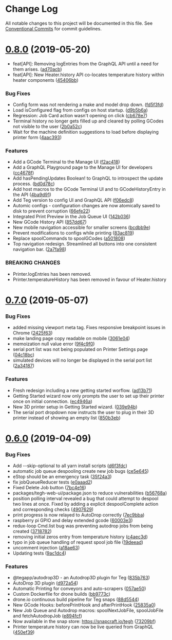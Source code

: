 # Change Log

All notable changes to this project will be documented in this file.
See [Conventional Commits](https://conventionalcommits.org) for commit guidelines.

# [0.8.0](https://github.com/tegh/tegh/compare/v0.7.0...v0.8.0) (2019-05-20)


* feat[API]: Removing logEntries from the GraphQL API until a need for them arises. ([ad70acb](https://github.com/tegh/tegh/commit/ad70acb))
* feat[API]: New Heater.history API co-locates temperature history within heater components ([45406bb](https://github.com/tegh/tegh/commit/45406bb))


### Bug Fixes

* Config form was not rendering a make and model drop down. ([fd5f3fd](https://github.com/tegh/tegh/commit/fd5f3fd))
* Load isConfigured flag from configs on host startup. ([d9b5b6a](https://github.com/tegh/tegh/commit/d9b5b6a))
* Regression: Job Card action wasn't opening on click ([cb678e7](https://github.com/tegh/tegh/commit/cb678e7))
* Terminal history no longer gets filled up and cleared by polling GCodes not visible to the user ([2b0a52c](https://github.com/tegh/tegh/commit/2b0a52c))
* Wait for the machine definition suggestions to load before displaying printer form ([4aac393](https://github.com/tegh/tegh/commit/4aac393))


### Features

* Add a GCode Terminal to the Manage UI ([f2ac418](https://github.com/tegh/tegh/commit/f2ac418))
* Add a GraphQL Playground page to the Manage UI for developers ([cc4678f](https://github.com/tegh/tegh/commit/cc4678f))
* Add hasPendingUpdates Boolean! to GraphQL to introspect the update process. ([bd0d78c](https://github.com/tegh/tegh/commit/bd0d78c))
* Add host macros to the GCode Terminal UI and to GCodeHistoryEntry in the API ([4ba9d91](https://github.com/tegh/tegh/commit/4ba9d91))
* Add Teg version to config UI and GraphQL API ([f06edc8](https://github.com/tegh/tegh/commit/f06edc8))
* Automic configs - configuration changes are now atomically saved to disk to prevent corruption ([66efe22](https://github.com/tegh/tegh/commit/66efe22))
* Integrated Print Preview in the Job Queue UI ([142b036](https://github.com/tegh/tegh/commit/142b036))
* New GCode History API ([857dd67](https://github.com/tegh/tegh/commit/857dd67))
* New mobile navigation accessible for smaller screens ([bcdbb9e](https://github.com/tegh/tegh/commit/bcdbb9e))
* Prevent modifications to configs while printing ([83ac819](https://github.com/tegh/tegh/commit/83ac819))
* Replace spoolCommands to spoolGCodes ([a501808](https://github.com/tegh/tegh/commit/a501808))
* Top navigation redesign. Streamlined all buttons into one consistent navigation bar. ([2a7fa98](https://github.com/tegh/tegh/commit/2a7fa98))


### BREAKING CHANGES

* Printer.logEntries has been removed.
* Printer.temperatureHistory has been removed in favour of Heater.history





# [0.7.0](https://github.com/tegh/tegh/compare/v0.6.0...v0.7.0) (2019-05-07)


### Bug Fixes

* added missing viewport meta tag. Fixes responsive breakpoint issues in Chrome ([2425f63](https://github.com/tegh/tegh/commit/2425f63))
* make landing page copy readable on mobile ([3061e04](https://github.com/tegh/tegh/commit/3061e04))
* memoization null value error ([9f4c9f0](https://github.com/tegh/tegh/commit/9f4c9f0))
* serial port list was not being populated on Printer Settings page ([04c18bc](https://github.com/tegh/tegh/commit/04c18bc))
* simulated devices will no longer be displayed in the serial port list ([2a34187](https://github.com/tegh/tegh/commit/2a34187))


### Features

* Fresh redesign including a new getting started worflow. ([ad13b71](https://github.com/tegh/tegh/commit/ad13b71))
* Getting Started wizard now only prompts the user to set up their printer once on initial connection. ([ec4946a](https://github.com/tegh/tegh/commit/ec4946a))
* New 3D printer setup in Getting Started wizard. ([039e94b](https://github.com/tegh/tegh/commit/039e94b))
* The serial port dropdown now instructs the user to plug in their 3D printer instead of showing an empty list ([850b3eb](https://github.com/tegh/tegh/commit/850b3eb))





# [0.6.0](https://github.com/tegh/tegh/compare/v0.5.10...v0.6.0) (2019-04-09)


### Bug Fixes

* Add --skip-optional to all yarn install scripts ([d6f3fdc](https://github.com/tegh/tegh/commit/d6f3fdc))
* automatic job queue despooling create new job bugs ([ce5e645](https://github.com/tegh/tegh/commit/ce5e645))
* eStop should be an emergency task ([35f24a3](https://github.com/tegh/tegh/commit/35f24a3))
* fix jobQueueReducer tests ([e0aaad2](https://github.com/tegh/tegh/commit/e0aaad2))
* Fixed Delete Job button ([7bc4e16](https://github.com/tegh/tegh/commit/7bc4e16))
* packages/tegh-web-ui/package.json to reduce vulnerabilities ([b56768a](https://github.com/tegh/tegh/commit/b56768a))
* position polling interval revealed a bug that could attempt to despool two lines at once. Fixed by adding a explicit despoolComplete action and corresponding checks ([4907629](https://github.com/tegh/tegh/commit/4907629))
* print progress is now relayed to AutoDrop correctly ([7ec9bba](https://github.com/tegh/tegh/commit/7ec9bba))
* raspberry pi GPIO and delay extended gcode ([60003e3](https://github.com/tegh/tegh/commit/60003e3))
* redux-loop Cmd.list bug was preventing autodrop jobs from being created ([3718782](https://github.com/tegh/tegh/commit/3718782))
* removing initial zeros entry from temperature history ([c4aec3d](https://github.com/tegh/tegh/commit/c4aec3d))
* typo in job queue handling of request spool job file ([19deead](https://github.com/tegh/tegh/commit/19deead))
* uncomment  injection ([a18ae63](https://github.com/tegh/tegh/commit/a18ae63))
* Updating tests ([9ac1dc4](https://github.com/tegh/tegh/commit/9ac1dc4))


### Features

* @tegapp/autodrop3D - an Autodrop3D plugin for Teg ([835b763](https://github.com/tegh/tegh/commit/835b763))
* AutoDrop 3D plugin ([d972a54](https://github.com/tegh/tegh/commit/d972a54))
* Automatic Printing for conveyors and auto-scrapers ([057ae50](https://github.com/tegh/tegh/commit/057ae50))
* Custom Dockerfile for drone builds ([bb9773c](https://github.com/tegh/tegh/commit/bb9773c))
* drone.io continuous build pipeline for Teg snaps ([88d5544](https://github.com/tegh/tegh/commit/88d5544))
* New GCode Hooks: beforePrintHook and afterPrintHook ([25835a0](https://github.com/tegh/tegh/commit/25835a0))
* New Job Queue and Autodrop macros: spoolNextJobFile, spoolJobFile and fetchAutodropJob ([e894fcf](https://github.com/tegh/tegh/commit/e894fcf))
* Now available in the snap store: https://snapcraft.io/tegh ([73209bf](https://github.com/tegh/tegh/commit/73209bf))
* Printer temperature history can now be live queried from GraphQL ([450ef39](https://github.com/tegh/tegh/commit/450ef39))
